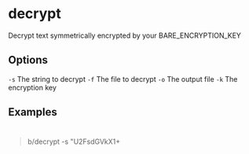 
# decrypt

Decrypt text symmetrically encrypted by your BARE_ENCRYPTION_KEY

## Options

`-s`   The string to decrypt
`-f`   The file to decrypt
`-o`   The output file
`-k`   The encryption key

## Examples

#
> b/decrypt -s "U2FsdGVkX1+

